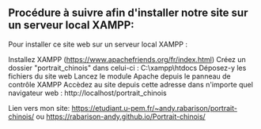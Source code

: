 ## Procédure à suivre afin d'installer notre site sur un serveur local XAMPP:
Pour installer ce site web sur un serveur local XAMPP :

Installez XAMPP (https://www.apachefriends.org/fr/index.html)
Créez un dossier "portrait_chinois" dans celui-ci : C:\xampp\htdocs
Déposez-y les fichiers du site web
Lancez le module Apache depuis le panneau de contrôle XAMPP
Accèdez au site depuis cette adresse dans n'importe quel navigateur web : http://localhost/portrait_chinois

Lien vers mon site: https://etudiant.u-pem.fr/~andy.rabarison/portrait-chinois/
ou
https://rabarison-andy.github.io/Portrait-chinois/
